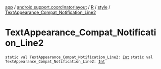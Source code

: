 [app](../../../index.md) / [android.support.coordinatorlayout](../../index.md) / [R](../index.md) / [style](index.md) / [TextAppearance_Compat_Notification_Line2](./-text-appearance_-compat_-notification_-line2.md)

# TextAppearance_Compat_Notification_Line2

`static val TextAppearance_Compat_Notification_Line2: `[`Int`](https://kotlinlang.org/api/latest/jvm/stdlib/kotlin/-int/index.html)
`static val TextAppearance_Compat_Notification_Line2: `[`Int`](https://kotlinlang.org/api/latest/jvm/stdlib/kotlin/-int/index.html)